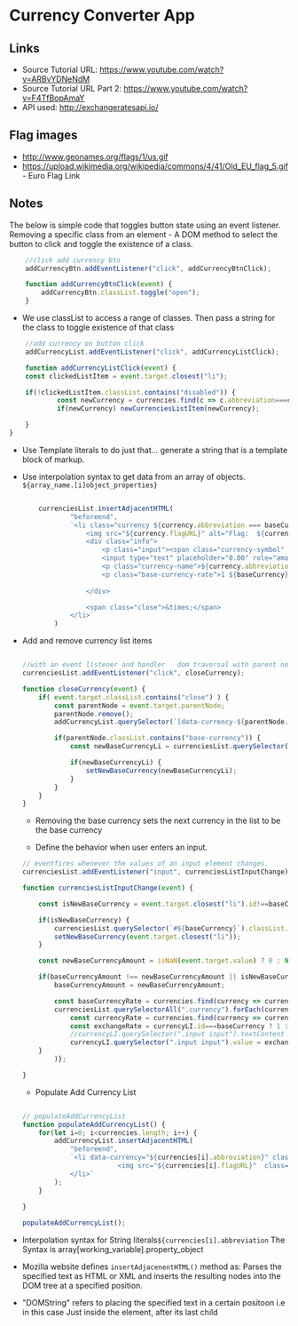 # Currency Converter App

## Links

+ Source Tutorial URL:  https://www.youtube.com/watch?v=ARBvYDNeNdM
+ Source Tutorial URL Part 2: https://www.youtube.com/watch?v=F4TfBopAmaY
+ API used: http://exchangeratesapi.io/

## Flag images 

+ http://www.geonames.org/flags/1/us.gif 
+ https://upload.wikimedia.org/wikipedia/commons/4/41/Old_EU_flag_5.gif - Euro Flag Link


## Notes 

The below is simple code that toggles button state using an event listener. Removing a specific class from an element - A DOM method to select the button to click and toggle the existence of a class.


```javascript
    //click add currency btn
    addCurrencyBtn.addEventListener("click", addCurrencyBtnClick);

    function addCurrencyBtnClick(event) {
        addCurrencyBtn.classList.toggle("open");
    }
```   


+ We use classList to access a range of classes.  Then pass a string for the class to toggle existence of that class

```javascript
    //add currency on button click
    addCurrencyList.addEventListener("click", addCurrencyListClick);

    function addCurrencyListClick(event) {
    const clickedListItem = event.target.closest("li");

    if(!clickedListItem.classList.contains("disabled")) {
            const newCurrency = currencies.find(c => c.abbreviation===clickedListItem.getAttribute("data-currency"));
            if(newCurrency) newCurrenciesListItem(newCurrency);

    }
}
```

+ Use Template literals to do just that... generate a string that is a template block of markup.

+ Use interpolation syntax to get data from an array of objects.  ```${array_name.[i]object_properties}```

    ```javascript

        currenciesList.insertAdjacentHTML(
                "beforeend", 
                `<li class="currency ${currency.abbreviation === baseCurrency ? "base-currency" : ""}" id="${currency.abbreviation}">
                    <img src="${currency.flagURL}" alt="Flag:  ${currency.abbreviation}" class="flag" />
                    <div class="info">
                        <p class="input"><span class="currency-symbol" aria-label="currency-symbol">${currency.symbol}</span>
                        <input type="text" placeholder="0.00" role="amount" value="${inputValue}"></p>
                        <p class="currency-name">${currency.abbreviation} - ${currency.name}</p>
                        <p class="base-currency-rate">1 ${baseCurrency} = ${exchangeRate} ${currency.abbreviation}</p>
                    
                    </div>

                    <span class="close">&times;</span>
                </li>`
            )
    ```


+ Add and remove currency list items

    ```javascript

    //with an event listener and handler   dom traversal with parent node. 
    currenciesList.addEventListener("click", closeCurrency);

    function closeCurrency(event) {
        if( event.target.classList.contains("close") ) {
            const parentNode = event.target.parentNode;
            parentNode.remove();
            addCurrencyList.querySelector(`[data-currency-${parentNode.id}]`).classList.remove('disabled');

            if(parentNode.classList.contains("base-currency")) {
                const newBaseCurrencyLi = currenciesList.querySelector(".currency");

                if(newBaseCurrencyLi) {
                    setNewBaseCurrency(newBaseCurrencyLi);
                }
            }
        }
    }

    ```
    + Removing the base currency sets the next currency in the list to be the base currency

    + Define the behavior when user enters an input.

    ```javascript    
    // eventfires whenever the values of an input element changes. 
    currenciesList.addEventListener("input", currenciesListInputChange);

    function currenciesListInputChange(event) {

        const isNewBaseCurrency = event.target.closest("li").id!==baseCurrency;

        if(isNewBaseCurrency) {
            currenciesList.querySelector(`#${baseCurrency}`).classList.remove("base-currency");
            setNewBaseCurrency(event.target.closest("li"));
        }

        const newBaseCurrencyAmount = isNaN(event.target.value) ? 0 : Number(event.target.value);

        if(baseCurrencyAmount !== newBaseCurrencyAmount || isNewBaseCurrency) {
            baseCurrencyAmount = newBaseCurrencyAmount;

            const baseCurrencyRate = currencies.find(currency => currency.abbreviation === baseCurrency).rate
            currenciesList.querySelectorAll(".currency").forEach(currencyLI => {
                const currencyRate = currencies.find(currency => currency.abbreviation===currencyLI.id).rate;
                const exchangeRate = currencyLI.id===baseCurrency ? 1 : (currencyRate/baseCurrencyRate).toFixed(4);
                //currencyLI.querySelector(".input input").textContent = `1 ${baseCurrency} = ${exchangeRate} ${currencyLI.id}`;
                currencyLI.querySelector(".input input").value = exchangeRate*baseCurrencyAmount !==0 ?(exchangeRate*baseCurrencyAmount).toFixed(4) : "";
        }
            )};

    }
    ```

    + Populate Add Currency List


    ```javascript

    // populateAddCurrencyList
    function populateAddCurrencyList() {
        for(let i=0; i<currencies.length; i++) {
            addCurrencyList.insertAdjacentHTML(
                "beforeend",
                `<li data-currency="${currencies[i].abbreviation}" class="">
                            <img src="${currencies[i].flagURL}"  class="flag"><span>${currencies[i].abbreviation} - ${currencies[i].name}</span>
                </li>` 
            );
        }
        
    }

    populateAddCurrencyList();
    ```

+ Interpolation syntax for String literals```${currencies[i].abbreviation``` The Syntax is array[working_variable].property_object
+ Mozilla website defines ```insertAdjacenentHTML()``` method as:  Parses the specified text as HTML or XML and inserts the resulting nodes into the DOM tree at a specified position. 
+ "DOMString" refers to placing the specified text in a certain positoon i.e in this case Just inside the element, after its last child
